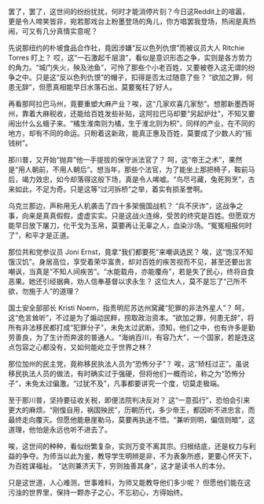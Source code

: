 罢了，罢了，这世间的纷纷扰扰，何时才能消停片刻？今日这Reddit上的喧嚣，更是令人啼笑皆非，宛若那戏台上粉墨登场的角儿，你方唱罢我登场，热闹是真热闹，可又有几分真情实意呢？

先说那纽约的朴坡食品合作社，竟因涉嫌“反以色列仇恨”而被议员大人 Ritchie Torres 盯上？ 哎，这“一石激起千层浪”，看似是意识形态之争，实则是各方势力的角力。“城门失火，殃及池鱼”，可怜了那些个小老百姓，又要被卷入这无谓的纷争之中。只是这“反以色列仇恨”的帽子，扣得是否太过随意了些？ “欲加之罪，何患无辞”，但愿真相能早日水落石出，莫要冤枉了好人。

再看那阿拉巴马州，竟要重塑大麻产业？唉，这“几家欢喜几家愁”。想那新墨西哥州，靠着大麻税收，还能给百姓发些补贴，这阿拉巴马却要“另起炉灶”，不知又要闹出什么幺蛾子来。“橘生淮南则为橘，生于淮北则为枳”，同样的产业，在不同的地方，却有不同的命运。只盼着这新政，能真正惠及百姓，莫要成了少数人的“摇钱树”。

那川普，又开始“抛弃”他一手提拔的保守派法官了？ 呵，这“帝王之术”，果然是“用人朝前，不用人朝后”。想当年，那些个法官，为了能坐上那把椅子，鞍前马后，竭力效忠，如今却落得这般下场，真是令人唏嘘。“鸟尽弓藏，兔死狗烹”，古来如此，不足为奇。只是这等“过河拆桥”之举，着实有损圣誉啊。

乌克兰那边，声称用无人机袭击了四十多架俄国战机？ “兵不厌诈”，这战争之事，向来是真真假假，虚虚实实。只是这战火连绵，受苦的终究是百姓。但愿双方能早日放下屠刀，化干戈为玉帛，莫要再让无辜之人，血染沙场。“冤冤相报何时了”，和平才是正道。

那位共和党参议员 Joni Ernst，竟拿“我们都要死”来嘲讽选民？ 唉，这“饱汉不知饿汉饥”。身居高位，享受着荣华富贵，却对百姓的疾苦视而不见，甚至还要出言嘲讽，当真是“不知人间疾苦”。“水能载舟，亦能覆舟”，若是失了民心，终将自食恶果。她还引经据典，劝人信奉基督以求永生？ 这位大人，莫不是忘了“己所不欲，勿施于人”的道理？

国土安全部部长 Kristi Noem，指责明尼苏达州窝藏“犯罪的非法外星人”？ 呵，这“危言耸听”，不过是为了煽动民粹，捞取政治资本。“欲加之罪，何患无辞”，将所有非法移民都打成“犯罪分子”，未免太过武断。须知，他们之中，也有许多是勤劳善良，为了生计而奔波的普通人。“海纳百川，有容乃大”，一个国家，若是连这点包容之心都没有，又如何能屹立于世界之林？

那位加州的民主党，竟称移民执法人员为“恐怖分子”？ 唉，这“矫枉过正”。虽说移民执法人员的做法，有时确实过于强硬，但将他们一概而论，称之为“恐怖分子”，未免太过偏激。“过犹不及”，凡事都要讲究一个度，切莫走极端。

至于那川普，坚持要征收关税，即便法院判决反对？ 这“一意孤行”，恐怕会引来更大的麻烦。“刚愎自用，祸国殃民”，历朝历代，多少帝王，都因听不进忠言，而最终走向覆灭。但愿他能悬崖勒马，莫要再执迷不悟。“兼听则明，偏信则暗”，这道理，他怕是永远也听不进去了。

唉，这世间的种种，看似纷繁复杂，实则万变不离其宗。归根结底，还是权力与利益的争夺。为师当以此为鉴，教导学生明辨是非，不为表象所惑，更要心怀天下，为百姓谋福祉。 “达则兼济天下，穷则独善其身”，这才是读书人的本分。

只是这世道，人心难测，世事难料，为师又能教导他们多少呢？ 但愿他们能在这污浊的世界里，保持一颗赤子之心，不忘初心，方得始终。